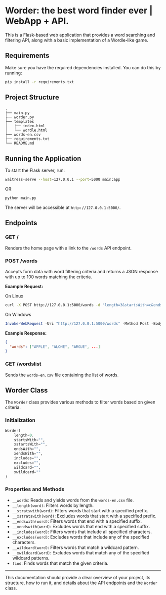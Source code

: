 # Worder: the best word finder ever | WebApp + API.

This is a Flask-based web application that provides a word searching and filtering API, along with a basic implementation of a Wordle-like game.

## Requirements

Make sure you have the required dependencies installed. You can do this by running:

```bash
pip install -r requirements.txt
```

## Project Structure

```
.
├── main.py
├── worder.py
├── templates
│   ├── index.html
│   └── wordle.html
├── words-en.csv
├── requirements.txt
└── README.md
```

## Running the Application

To start the Flask server, run:

```bash
waitress-serve --host=127.0.0.1 --port=5000 main:app
```
OR
```bash
python main.py
```

The server will be accessible at `http://127.0.0.1:5000/`.

## Endpoints

### GET /

Renders the home page with a link to the `/words` API endpoint.

### POST /words

Accepts form data with word filtering criteria and returns a JSON response with up to 100 words matching the criteria.

**Example Request:**

On Linux
```bash
curl -X POST http://127.0.0.1:5000/words -d "length=3&startsWith=c&endsWith=t"
```

On Windows
```powershell
Invoke-WebRequest -Uri "http://127.0.0.1:5000/words" -Method Post -Body @{length="3"; startsWith="c"; endsWith="t"}
```


**Example Response:**

```json
{
  "words": ["APPLE", "ALONE", "ARGUE", ...]
}
```

### GET /wordslist

Sends the `words-en.csv` file containing the list of words.

## Worder Class

The `Worder` class provides various methods to filter words based on given criteria.

### Initialization

```python
Worder(
    length=0,
    startsWith="",
    xstartsWith="",
    endsWith="",
    xendsWith="",
    includes="",
    excludes="",
    wildcard="",
    xwildcard=""
)
```

### Properties and Methods

- `__words`: Reads and yields words from the `words-en.csv` file.
- `__length(word)`: Filters words by length.
- `__stratswith(word)`: Filters words that start with a specified prefix.
- `__xstratswith(word)`: Excludes words that start with a specified prefix.
- `__endswith(word)`: Filters words that end with a specified suffix.
- `__xendswith(word)`: Excludes words that end with a specified suffix.
- `__includes(word)`: Filters words that include all specified characters.
- `__excludes(word)`: Excludes words that include any of the specified characters.
- `__wildcard(word)`: Filters words that match a wildcard pattern.
- `__xwildcard(word)`: Excludes words that match any of the specified wildcard patterns.
- `find`: Finds words that match the given criteria.

---

This documentation should provide a clear overview of your project, its structure, how to run it, and details about the API endpoints and the `Worder` class.
